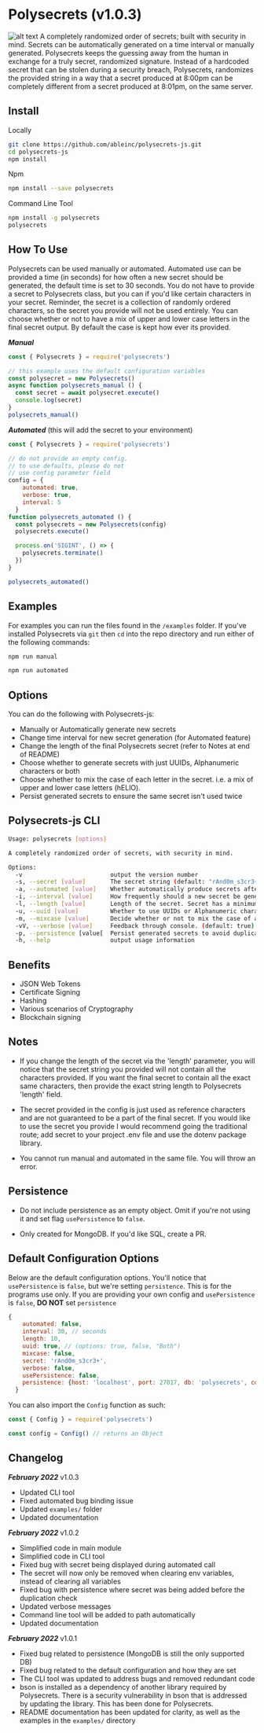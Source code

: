 # Polysecrets (v1.0.3)

![alt text](https://img.icons8.com/dotty/80/000000/mesh.png "Polysecrets Logo")
A completely randomized order of secrets; built with security in mind. Secrets can be automatically generated
on a time interval or manually generated. Polysecrets keeps the guessing away from the human in exchange for
a truly secret, randomized signature. Instead of a hardcoded secret that can be stolen during a security
breach, Polysecrets, randomizes the provided string in a way that a secret produced at 8:00pm can be completely different from a secret produced at 8:01pm, on the same server.

## Install

Locally

```bash
git clone https://github.com/ableinc/polysecrets-js.git
cd polysecrets-js
npm install
```

Npm

```bash
npm install --save polysecrets
```

Command Line Tool

```bash
npm install -g polysecrets
polysecrets
```

## How To Use

Polysecrets can be used manually or automated. Automated use can be provided a time (in seconds) for
how often a new secret should be generated, the default time is set to 30 seconds. You do not have to provide a secret to Polysecrets class, but you can if you'd like certain characters in your secret. Reminder, the secret is a collection of randomly ordered characters, so the secret you provide will not be used entirely. You can choose whether or not to have a mix of upper and lower case letters in the final secret output. By default the case is kept how ever its provided.

***Manual***

```javascript
const { Polysecrets } = require('polysecrets')

// this example uses the default configuration variables
const polysecret = new Polysecrets()
async function polysecrets_manual () {
  const secret = await polysecret.execute()
  console.log(secret)
}
polysecrets_manual()
```

***Automated*** (this will add the secret to your environment)

```javascript
const { Polysecrets } = require('polysecrets')

// do not provide an empty config.
// to use defaults, please do not
// use config parameter field
config = {
    automated: true,
    verbose: true,
    interval: 5
  }
function polysecrets_automated () {
  const polysecrets = new Polysecrets(config)
  polysecrets.execute()

  process.on('SIGINT', () => {
    polysecrets.terminate()
  })
}

polysecrets_automated()
```

## Examples

For examples you can run the files found in the ```/examples``` folder.
If you've installed Polysecrets via ```git``` then ```cd``` into the repo
directory and run either of the following commands:

```bash
npm run manual

npm run automated
```

## Options

You can do the following with Polysecrets-js:

* Manually or Automatically generate new secrets
* Change time interval for new secret generation (for Automated feature)
* Change the length of the final Polysecrets secret (refer to Notes at end of README)
* Choose whether to generate secrets with just UUIDs, Alphanumeric characters or both
* Choose whether to mix the case of each letter in the secret. i.e. a mix of upper and lower case letters (hELlO).
* Persist generated secrets to ensure the same secret isn't used twice

## Polysecrets-js CLI

```bash
Usage: polysecrets [options]

A completely randomized order of secrets, with security in mind.

Options:
  -v                         output the version number
  -s, --secret [value]       The secret string (default: "rAnd0m_s3cr3+")
  -a, --automated [value]    Whether automatically produce secrets after every interval (default: false)
  -i, --interval [value]     How frequently should a new secret be generated (seconds) (default: 30)
  -l, --length [value]       Length of the secret. Secret has a minimum length of 10 (default: 10)
  -u, --uuid [value]         Whether to use UUIDs or Alphanumeric characters for secret generation - [true, false, "Both"] (default: true)
  -m, --mixcase [value]      Decide whether or not to mix the case of alpha characters in secret string (default: false)
  -vV, --verbose [value]     Feedback through console. (default: true)
  -p, --persistence [value[  Persist generated secrets to avoid duplicates. (default: {})
  -h, --help                 output usage information
 ```

## Benefits

* JSON Web Tokens
* Certificate Signing
* Hashing
* Various scenarios of Cryptography
* Blockchain signing

## Notes

* If you change the length of the secret via the 'length' parameter, you will notice that the
secret string you provided will not contain all the characters provided. If you want the final
secret to contain all the exact same characters, then provide the exact string length to
Polysecrets 'length' field.

* The secret provided in the config is just used as reference characters and are not
guaranteed to be a part of the final secret. If you would like to use the secret you
provide I would recommend going the traditional route; add secret to your project
.env file and use the dotenv package library.

* You cannot run manual and automated in the same file. You will throw an error.

## Persistence

* Do not include persistence as an empty object. Omit if you're not using it and set flag ```usePersistence``` to ```false```.

* Only created for MongoDB. If you'd like SQL, create a PR.

## Default Configuration Options

Below are the default configuration options. You'll notice that ```usePersistence``` is ```false```, but we're setting ```persistence```. This is for the programs use only. If you are providing your own config and ```usePersistence``` is ```false```, **DO NOT** set ```persistence```

```javascript
{
    automated: false, 
    interval: 30, // seconds
    length: 10, 
    uuid: true, // (options: true, false, "Both")
    mixcase: false,
    secret: 'rAnd0m_s3cr3+',
    verbose: false,
    usePersistence: false,
    persistence: {host: 'localhost', port: 27017, db: 'polysecrets', collection: 'secrets'}
  }
```

You can also import the ```Config``` function as such:

```javascript
const { Config } = require('polysecrets')

const config = Config() // returns an Object
````

## Changelog

***February 2022*** v1.0.3

* Updated CLI tool
* Fixed automated bug binding issue
* Updated ```examples/``` folder
* Updated documentation

***February 2022*** v1.0.2

* Simplified code in main module
* Simplified code in CLI tool
* Fixed bug with secret being displayed during automated call
* The secret will now only be removed when clearing env variables, instead of clearing all variables
* Fixed bug with persistence where secret was being added before the duplication check
* Updated verbose messages
* Command line tool will be added to path automatically
* Updated documentation

***February 2022*** v1.0.1

* Fixed bug related to persistence (MongoDB is still the only supported DB)
* Fixed bug related to the default configuration and how they are set
* The CLI tool was updated to address bugs and removed redundant code
* bson is installed as a dependency of another library required by Polysecrets.
There is a security vulnerability in bson that is addressed by updating the library.
This has been done for Polysecrets.
* README documentation has been updated for clarity, as well as the examples
in the ```examples/``` directory
